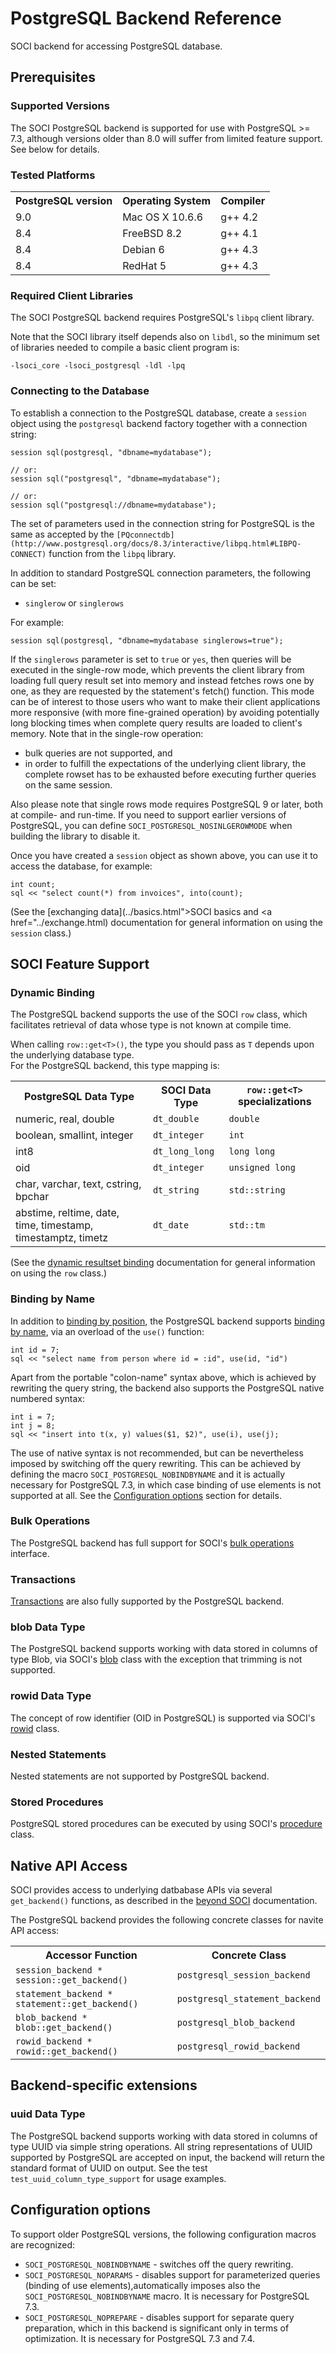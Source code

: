 # PostgreSQL Backend Reference

SOCI backend for accessing PostgreSQL database.

## Prerequisites

### Supported Versions

The SOCI PostgreSQL backend is supported for use with PostgreSQL >= 7.3, although versions older than 8.0 will suffer from limited feature support. See below for details.

### Tested Platforms

<table>
<tbody>
<tr><th>PostgreSQL version</th><th>Operating System</th><th>Compiler</th></tr>
<tr><td>9.0</td><td>Mac OS X 10.6.6</td><td>g++ 4.2</td></tr>
<tr><td>8.4</td><td>FreeBSD 8.2</td><td>g++ 4.1</td></tr>
<tr><td>8.4</td><td>Debian 6</td><td>g++ 4.3</td></tr>
<tr><td>8.4</td><td>RedHat 5</td><td>g++ 4.3</td></tr>
</tbody>
</table>

### Required Client Libraries

The SOCI PostgreSQL backend requires PostgreSQL's `libpq` client library.

Note that the SOCI library itself depends also on `libdl`, so the minimum set of libraries needed to compile a basic client program is:

    -lsoci_core -lsoci_postgresql -ldl -lpq

### Connecting to the Database

To establish a connection to the PostgreSQL database, create a `session` object using the `postgresql` backend factory together with a connection string:


    session sql(postgresql, "dbname=mydatabase");

    // or:
    session sql("postgresql", "dbname=mydatabase");

    // or:
    session sql("postgresql://dbname=mydatabase");

The set of parameters used in the connection string for PostgreSQL is the same as accepted by the `[PQconnectdb](http://www.postgresql.org/docs/8.3/interactive/libpq.html#LIBPQ-CONNECT)` function from the `libpq` library.

In addition to standard PostgreSQL connection parameters, the following can be set:

* `singlerow` or `singlerows`

For example:

    session sql(postgresql, "dbname=mydatabase singlerows=true");

If the `singlerows` parameter is set to `true` or `yes`, then queries will be executed in the single-row mode, which prevents the client library from loading full query result set into memory and instead fetches rows one by one, as they are requested by the statement's fetch() function. This mode can be of interest to those users who want to make their client applications more responsive (with more fine-grained operation) by avoiding potentially long blocking times when complete query results are loaded to client's memory.
Note that in the single-row operation:

* bulk queries are not supported, and
* in order to fulfill the expectations of the underlying client library, the complete rowset has to be exhausted before executing further queries on the same session.

Also please note that single rows mode requires PostgreSQL 9 or later, both at
compile- and run-time. If you need to support earlier versions of PostgreSQL,
you can define `SOCI_POSTGRESQL_NOSINLGEROWMODE` when building the library to
disable it.

Once you have created a `session` object as shown above, you can use it to access the database, for example:

    int count;
    sql << "select count(*) from invoices", into(count);

(See the [exchanging data](../basics.html">SOCI basics</a> and <a href="../exchange.html) documentation for general information on using the `session` class.)

##  SOCI Feature Support

### Dynamic Binding

The PostgreSQL backend supports the use of the SOCI `row` class, which facilitates retrieval of data whose type is not known at compile time.

When calling `row::get<T>()`, the type you should pass as `T` depends upon the underlying database type.<br/> For the PostgreSQL backend, this type mapping is:

<table>
  <tbody>
    <tr>
      <th>PostgreSQL Data Type</th>
      <th>SOCI Data Type</th>
      <th><code>row::get&lt;T&gt;</code> specializations</th>
    </tr>
    <tr>
      <td>numeric, real, double</td>
      <td><code>dt_double</code></td>
      <td><code>double</code></td>
    </tr>
    <tr>
      <td>boolean, smallint, integer</td>
      <td><code>dt_integer</code></td>
      <td><code>int</code></td>
    </tr>
    <tr>
      <td>int8</td>
      <td><code>dt_long_long</code></td>
      <td><code>long long</code></td>
    </tr>
    <tr>
      <td>oid</td>
      <td><code>dt_integer</code></td>
      <td><code>unsigned long</code></td>
    </tr>
    <tr>
      <td>char, varchar, text, cstring, bpchar</td>
      <td><code>dt_string</code></td>
      <td><code>std::string</code></td>
    </tr>
    <tr>
      <td>abstime, reltime, date, time, timestamp, timestamptz, timetz</td>
      <td><code>dt_date</code></td>
      <td><code>std::tm</code></code></code></td>
    </tr>
  </tbody>
</table>

(See the [dynamic resultset binding](../exchange.html#dynamic) documentation for general information on using the `row` class.)

### Binding by Name

In addition to [binding by position](../exchange.html#bind_position), the PostgreSQL backend supports [binding by name](../exchange.html#bind_name), via an overload of the `use()` function:

    int id = 7;
    sql << "select name from person where id = :id", use(id, "id")

Apart from the portable "colon-name" syntax above, which is achieved by rewriting the query string, the backend also supports the PostgreSQL native numbered syntax:

    int i = 7;
    int j = 8;
    sql << "insert into t(x, y) values($1, $2)", use(i), use(j);

The use of native syntax is not recommended, but can be nevertheless imposed by switching off the query rewriting. This can be achieved by defining the macro `SOCI_POSTGRESQL_NOBINDBYNAME` and it is actually necessary for PostgreSQL 7.3, in which case binding of use elements is not supported at all. See the [Configuration options](#options) section for details.

### Bulk Operations

The PostgreSQL backend has full support for SOCI's [bulk operations](../statements.html#bulk) interface.

### Transactions

[Transactions](../statements.html#transactions) are also fully supported by the PostgreSQL backend.

### blob Data Type

The PostgreSQL backend supports working with data stored in columns of type Blob, via SOCI's [blob](../exchange.html#blob) class with the exception that trimming is not supported.

### rowid Data Type

The concept of row identifier (OID in PostgreSQL) is supported via SOCI's [rowid](../reference.html#rowid) class.

### Nested Statements

Nested statements are not supported by PostgreSQL backend.

### Stored Procedures

PostgreSQL stored procedures can be executed by using SOCI's [procedure](../statements.html#procedures) class.

## Native API Access

SOCI provides access to underlying datbabase APIs via several `get_backend()` functions, as described in the [beyond SOCI](../beyond.html) documentation.

The PostgreSQL backend provides the following concrete classes for navite API access:

<table>
  <tbody>
    <tr>
      <th>Accessor Function</th>
      <th>Concrete Class</th>
    </tr>
    <tr>
      <td><code>session_backend * session::get_backend()</code></td>
      <td><code>postgresql_session_backend</code></td>
    </tr>
    <tr>
      <td><code>statement_backend * statement::get_backend()</code></td>
      <td><code>postgresql_statement_backend</code></td>
    </tr>
    <tr>
      <td><code>blob_backend * blob::get_backend()</code></td>
      <td><code>postgresql_blob_backend</code></td>
    </tr>
    <tr>
      <td><code>rowid_backend * rowid::get_backend()</code></td>
      <td><code>postgresql_rowid_backend</code></td>
    </tr>
  </tbody>
</table>

## Backend-specific extensions

### uuid Data Type

The PostgreSQL backend supports working with data stored in columns of type UUID via simple string operations. All string representations of UUID supported by PostgreSQL are accepted on input, the backend will return the standard
format of UUID on output. See the test `test_uuid_column_type_support` for usage examples.

## Configuration options

To support older PostgreSQL versions, the following configuration macros are recognized:

* `SOCI_POSTGRESQL_NOBINDBYNAME` - switches off the query rewriting.
* `SOCI_POSTGRESQL_NOPARAMS` - disables support for parameterized queries (binding of use elements),automatically imposes also the `SOCI_POSTGRESQL_NOBINDBYNAME` macro. It is necessary for PostgreSQL 7.3.
* `SOCI_POSTGRESQL_NOPREPARE` - disables support for separate query preparation, which in this backend is significant only in terms of optimization. It is necessary for PostgreSQL 7.3 and 7.4.
